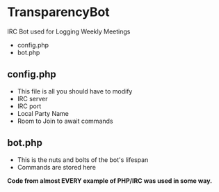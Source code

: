 # TransparencyBot
IRC Bot used for Logging Weekly Meetings
* config.php
* bot.php 

## config.php
* This file is all you should have to modify
* IRC server
* IRC port
* Local Party Name
* Room to Join to await commands

## bot.php
* This is the nuts and bolts of the bot's lifespan 
* Commands are stored here

**Code from almost EVERY example of PHP/IRC was used in some way.**
